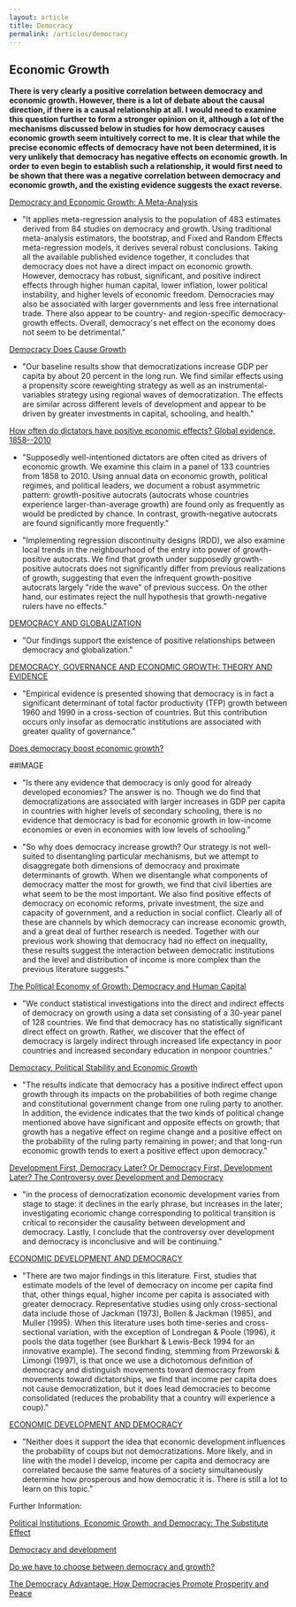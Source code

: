 ```yaml
---
layout: article
title: Democracy
permalink: /articles/democracy
---
```


<div markdown="1">

## Economic Growth

**There is very clearly a positive correlation between democracy and economic growth. However, there is a lot of debate about the causal direction, if there is a causal relationship at all. I would need to examine this question further to form a stronger opinion on it, although a lot of the mechanisms discussed below in studies for how democracy causes economic growth seem intuitively correct to me. It is clear that while the precise economic effects of democracy have not been determined, it is very unlikely that democracy has negative effects on economic growth. In order to even begin to establish such a relationship, it would first need to be shown that there was a negative correlation between democracy and economic growth, and the existing evidence suggests the exact reverse.**

[Democracy and Economic Growth: A Meta-Analysis](https://onlinelibrary.wiley.com/doi/full/10.1111/j.1540-5907.2007.00299.x)

-   "It applies meta-regression analysis to the population of 483 estimates derived from 84 studies on democracy and growth. Using traditional meta-analysis estimators, the bootstrap, and Fixed and Random Effects meta-regression models, it derives several robust conclusions. Taking all the available published evidence together, it concludes that democracy does not have a direct impact on economic growth. However, democracy has robust, significant, and positive indirect effects through higher human capital, lower inflation, lower political instability, and higher levels of economic freedom. Democracies may also be associated with larger governments and less free international trade. There also appear to be country- and region-specific democracy-growth effects. Overall, democracy's net effect on the economy does not seem to be detrimental."

[Democracy Does Cause Growth](https://www.journals.uchicago.edu/doi/abs/10.1086/700936)

-   "Our baseline results show that democratizations increase GDP per capita by about 20 percent in the long run. We find similar effects using a propensity score reweighting strategy as well as an instrumental-variables strategy using regional waves of democratization. The effects are similar across different levels of development and appear to be driven by greater investments in capital, schooling, and health."

[How often do dictators have positive economic effects? Global evidence, 1858--2010](https://www.sciencedirect.com/science/article/pii/S1048984317308093)

-   "Supposedly well-intentioned dictators are often cited as drivers of economic growth. We examine this claim in a panel of 133 countries from 1858 to 2010. Using annual data on economic growth, political regimes, and political leaders, we document a robust asymmetric pattern: growth-positive autocrats (autocrats whose countries experience larger-than-average growth) are found only as frequently as would be predicted by chance. In contrast, growth-negative autocrats are found significantly more frequently."

-   "Implementing regression discontinuity designs (RDD), we also examine local trends in the neighbourhood of the entry into power of growth-positive autocrats. We find that growth under supposedly growth-positive autocrats does not significantly differ from previous realizations of growth, suggesting that even the infrequent growth-positive autocrats largely "ride the wave" of previous success. On the other hand, our estimates reject the null hypothesis that growth-negative rulers have no effects."

[DEMOCRACY AND GLOBALIZATION](https://0x0.la/u/fcovCUN.pdf)

-   "Our findings support the existence of positive relationships between democracy and globalization."

[DEMOCRACY, GOVERNANCE AND ECONOMIC GROWTH: THEORY AND EVIDENCE](http://www.columbia.edu/~flr9/documents/Rivera-Batiz_Democracy_Governance_Growth.pdf)

-   "Empirical evidence is presented showing that democracy is in fact a significant determinant of total factor productivity (TFP) growth between 1960 and 1990 in a cross-section of countries. But this contribution occurs only insofar as democratic institutions are associated with greater quality of governance."

[Does democracy boost economic growth?](https://www.weforum.org/agenda/2014/05/democracy-boost-economic-growth/)

##IMAGE

-   "Is there any evidence that democracy is only good for already developed economies? The answer is no. Though we do find that democratizations are associated with larger increases in GDP per capita in countries with higher levels of secondary schooling, there is no evidence that democracy is bad for economic growth in low-income economies or even in economies with low levels of schooling."

-   "So why does democracy increase growth? Our strategy is not well-suited to disentangling particular mechanisms, but we attempt to disaggregate both dimensions of democracy and proximate determinants of growth. When we disentangle what components of democracy matter the most for growth, we find that civil liberties are what seem to be the most important. We also find positive effects of democracy on economic reforms, private investment, the size and capacity of government, and a reduction in social conflict. Clearly all of these are channels by which democracy can increase economic growth, and a great deal of further research is needed. Together with our previous work showing that democracy had no effect on inequality, these results suggest the interaction between democratic institutions and the level and distribution of income is more complex than the previous literature suggests."

[The Political Economy of Growth: Democracy and Human Capital](https://onlinelibrary.wiley.com/doi/10.1111/1540-5907.00023)

-   "We conduct statistical investigations into the direct and indirect effects of democracy on growth using a data set consisting of a 30-year panel of 128 countries. We find that democracy has no statistically significant direct effect on growth. Rather, we discover that the effect of democracy is largely indirect through increased life expectancy in poor countries and increased secondary education in nonpoor countries."

[Democracy, Political Stability and Economic Growth](https://www.cambridge.org/core/journals/british-journal-of-political-science/article/democracy-political-stability-and-economic-growth/1630FBD0E7690CAF595EE9C612E405AE)

-   "The results indicate that democracy has a positive indirect effect upon growth through its impacts on the probabilities of both regime change and constitutional government change from one ruling party to another. In addition, the evidence indicates that the two kinds of political change mentioned above have significant and opposite effects on growth; that growth has a negative effect on regime change and a positive effect on the probability of the ruling party remaining in power; and that long-run economic growth tends to exert a positive effect upon democracy."

[Development First, Democracy Later? Or Democracy First, Development Later? The Controversy over Development and Democracy](https://www.democracy.uci.edu/files/docs/conferences/grad/chen.pdf)

-   "in the process of democratization economic development varies from stage to stage: it declines in the early phrase, but increases in the later; investigating economic change corresponding to political transition is critical to reconsider the causality between development and democracy. Lastly, I conclude that the controversy over development and democracy is inconclusive and will be continuing."

[ECONOMIC DEVELOPMENT AND DEMOCRACY](https://scholar.harvard.edu/jrobinson/files/jr_econdevelopment.pdf)

-   "There are two major findings in this literature. First, studies that estimate models of the level of democracy on income per capita find that, other things equal, higher income per capita is associated with greater democracy. Representative studies using only cross-sectional data include those of Jackman (1973), Bollen & Jackman (1985), and Muller (1995). When this literature uses both time-series and cross-sectional variation, with the exception of Londregan & Poole (1996), it pools the data together (see Burkhart & Lewis-Beck 1994 for an innovative example). The second finding, stemming from Przeworski & Limongi (1997), is that once we use a dichotomous definition of democracy and distinguish movements toward democracy from movements toward dictatorships, we find that income per capita does not cause democratization, but it does lead democracies to become consolidated (reduces the probability that a country will experience a coup)."

[ECONOMIC DEVELOPMENT AND DEMOCRACY](https://scholar.harvard.edu/jrobinson/files/jr_econdevelopment.pdf)

-   "Neither does it support the idea that economic development influences the probability of coups but not democratizations. More likely, and in line with the model I develop, income per capita and democracy are correlated because the same features of a society simultaneously determine how prosperous and how democratic it is. There is still a lot to learn on this topic."

Further Information:

[Political Institutions, Economic Growth, and Democracy: The Substitute Effect](https://www.brookings.edu/opinions/political-institutions-economic-growth-and-democracy-the-substitute-effect/)

[Democracy and development](http://www-personal.umd.umich.edu/~delittle/Democracy%20and%20development.pdf)

[Do we have to choose between democracy and growth?](https://www.weforum.org/agenda/2015/04/do-we-have-to-choose-between-democracy-and-growth/)

[The Democracy Advantage: How Democracies Promote Prosperity and Peace](https://web.archive.org/web/20060628061201/http://carnegiecouncil.org/viewMedia.php/prmTemplateID/9/prmID/5129)

</div>
